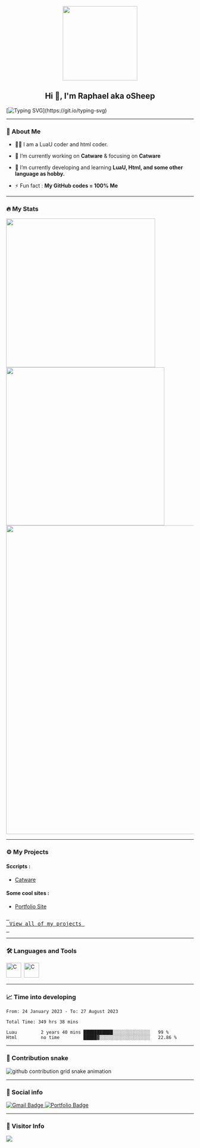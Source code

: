 <div id="header" align="center">
  <img src=https://media.giphy.com/media/du3J3cXyzhj75IOgvA/giphy.gif width="200"/>
</div>

<h2 align="center">Hi 👋, I'm Raphael aka oSheep </h2>

[![Typing SVG](https://readme-typing-svg.herokuapp.com?duration=10000&center=true&vCenter=true&width=800&height=30&lines=Hello+this+is+osheep's+page+%2C+Welcome+to+my+Github+page.)](https://git.io/typing-svg)

---
### 👦 About Me
- 👨‍💻 I am a LuaU coder and html coder.

- 🔭 I’m currently working on **Catware** & focusing on **Catware**

- 🌱 I’m currently developing and learning **LuaU, Html, and some other language as hobby.**

- ⚡ Fun fact : **My GitHub codes = 100% Me** 

--- 

### 🔥 My Stats 
<img width="400" src="https://github-readme-stats.vercel.app/api?username=oShyyyyy&count_private=true&show_icons=true&theme=react" />  <img width="425" src="https://streak-stats.demolab.com/?user=oShyyyyy&theme=react" />
<img width="830" src="https://github-readme-activity-graph.vercel.app/graph?username=oShyyyyy&bg_color=21232a&color=a8eeff&line=61dafb&point=f0fcff&area=true&hide_border=false" />
<a href="https://github.com/oShyyyyy/github-stats">
</a>
<!-- ![Top Langs](https://github-readme-stats.vercel.app/api/top-langs/?username=oShyyyyy&layout=compact&langs_count=10&theme=react) -->
<!-- ![Wakatime stats](https://github-readme-stats.vercel.app/api/wakatime?username=oShyyyyy&theme=react) -->

--- 


### ⚙️ My Projects 

#### Sccripts :
* [Catware](https://discord.gg/jPbeWfmKh6)

#### Some cool sites :

* [Portfolio Site](https://osheep.likes-femboys.lol)

 
<a href="https://github.com/oShyyyyy/projects/blob/main/list/list.txt"><kbd> <br> View all of my projects <br> </kbd></a>

---

### :hammer_and_wrench: Languages and Tools 

<div>
  <img src="https://cdn.discordapp.com/attachments/1130246823152459897/1146231576728961034/icons8-lua-language-48.png" alt="C" width="40" height="40"/>&nbsp;
  <img src="https://cdn.discordapp.com/attachments/1130246823152459897/1146231752147353631/icons8-html-48.png" alt="C" width="40" height="40"/>&nbsp;

</div>

---

### 📈 Time into developing

<!--START_SECTION:waka-simple-->

```text
From: 24 January 2023 - To: 27 August 2023

Total Time: 349 hrs 38 mins

Luau         2 years 40 mins ███████████░░░░░░░░░░░░░░   99 %
Html         no time         █████▓░░░░░░░░░░░░░░░░░░░   22.86 %
```

<!--END_SECTION:waka-simple-->

---

### 🐍 Contribution snake

<picture>
  <source media="(prefers-color-scheme: dark)" srcset="https://getlost01.github.io/github-snake.github.io/github-contribution-grid-snake-dark.svg">
  <source media="(prefers-color-scheme: light)" srcset="https://getlost01.github.io/github-snake.github.io/github-contribution-grid-snake.svg">
  <img alt="github contribution grid snake animation" src="https://getlost01.github.io/github-snake.github.io/github-contribution-grid-snake.svg">
</picture>

---

### 🔗 Social info

<div id="badges">
    <a href="https://mail.google.com/mail/u/0/?fs=1&tf=cm&to=osheep@likes-femboys.lol">
    <img src="https://img.shields.io/badge/Gmail-D14836?style=for-the-badge&logo=gmail&logoColor=white" alt="Gmail Badge"/>
    </a>
    <a href="https://osheep.likes-femboys.lol/">
    <img src="https://img.shields.io/badge/Portfolio-dda703?style=for-the-badge&logo=About.me&logoColor=white" alt="Portfolio Badge"/>
    </a>
</div>

---

### 👀 Visitor Info
<img src="https://u8views.com/api/v1/github/profiles/79409258/views/day-week-month-total-count.svg">
